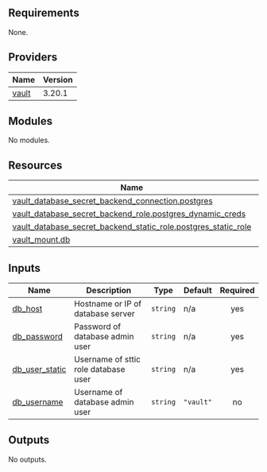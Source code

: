 <!-- BEGIN_TF_DOCS -->
## Requirements

None.

## Providers

| Name | Version |
|------|---------|
| <a name="provider_vault"></a> [vault](#provider\_vault) | 3.20.1 |

## Modules

No modules.

## Resources

| Name | Type |
|------|------|
| [vault_database_secret_backend_connection.postgres](https://registry.terraform.io/providers/hashicorp/vault/latest/docs/resources/database_secret_backend_connection) | resource |
| [vault_database_secret_backend_role.postgres_dynamic_creds](https://registry.terraform.io/providers/hashicorp/vault/latest/docs/resources/database_secret_backend_role) | resource |
| [vault_database_secret_backend_static_role.postgres_static_role](https://registry.terraform.io/providers/hashicorp/vault/latest/docs/resources/database_secret_backend_static_role) | resource |
| [vault_mount.db](https://registry.terraform.io/providers/hashicorp/vault/latest/docs/resources/mount) | resource |

## Inputs

| Name | Description | Type | Default | Required |
|------|-------------|------|---------|:--------:|
| <a name="input_db_host"></a> [db\_host](#input\_db\_host) | Hostname or IP of database server | `string` | n/a | yes |
| <a name="input_db_password"></a> [db\_password](#input\_db\_password) | Password of database admin user | `string` | n/a | yes |
| <a name="input_db_user_static"></a> [db\_user\_static](#input\_db\_user\_static) | Username of sttic role database user | `string` | n/a | yes |
| <a name="input_db_username"></a> [db\_username](#input\_db\_username) | Username of database admin user | `string` | `"vault"` | no |

## Outputs

No outputs.
<!-- END_TF_DOCS -->
